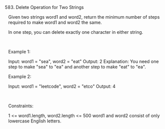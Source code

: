 583. Delete Operation for Two Strings

Given two strings word1 and word2, return the minimum number of steps required to make word1 and word2 the same.

In one step, you can delete exactly one character in either string.

 

Example 1:

Input: word1 = "sea", word2 = "eat"
Output: 2
Explanation: You need one step to make "sea" to "ea" and another step to make "eat" to "ea".


Example 2:

Input: word1 = "leetcode", word2 = "etco"
Output: 4


 

Constraints:

1 <= word1.length, word2.length <= 500
word1 and word2 consist of only lowercase English letters.